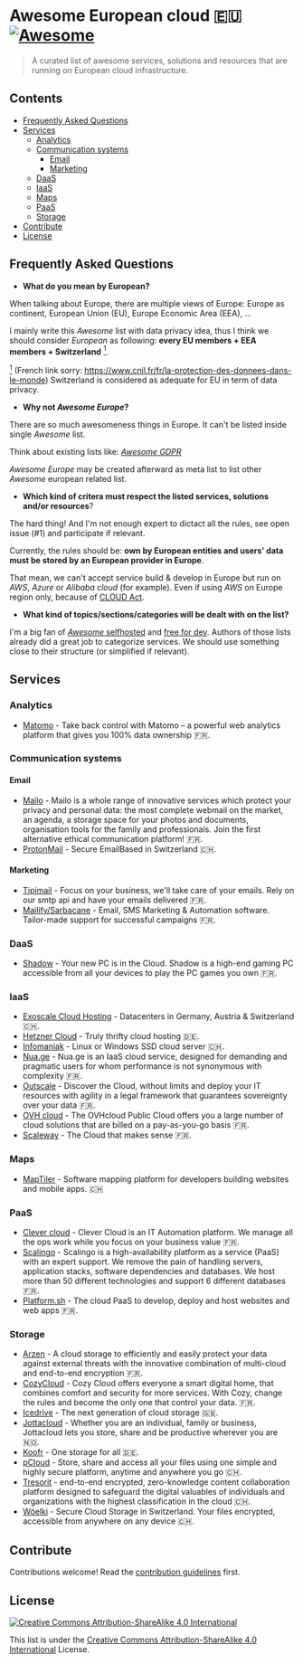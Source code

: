 # Awesome European cloud :eu: [![Awesome](https://awesome.re/badge.svg)](https://awesome.re)

> A curated list of awesome services, solutions and resources that are running on European cloud infrastructure.

## Contents

- [Frequently Asked Questions](#frequently-asked-questions)
- [Services](#services)
  - [Analytics](#analytics)
  - [Communication systems](#communication-systems)
    - [Email](#email)
    - [Marketing](#marketing)
  - [DaaS](#daas)
  - [IaaS](#iaas)
  - [Maps](#maps)
  - [PaaS](#paas)
  - [Storage](#storage)
- [Contribute](#contribute)
- [License](#license)

## Frequently Asked Questions

- **What do you mean by European?**

When talking about Europe, there are multiple views of Europe: Europe as continent, European Union (EU), Europe Economic Area (EEA), ...

I mainly write this _Awesome_ list with data privacy idea, thus I think we should consider _European_ as following: **every EU members + EEA members + Switzerland** <a href="#note1" id="note1ref"><sup>1</sup></a>.

<a id="note1" href="#note1ref"><sup>1</sup></a> (French link sorry: https://www.cnil.fr/fr/la-protection-des-donnees-dans-le-monde) Switzerland is considered as adequate for EU in term of data privacy.

- **Why not _Awesome Europe_?**

There are so much awesomeness things in Europe. It can't be listed inside single _Awesome_ list.

Think about existing lists like: [_Awesome GDPR_](https://github.com/bakke92/awesome-gdpr)

_Awesome Europe_ may be created afterward as meta list to list other _Awesome_ european related list.

- **Which kind of critera must respect the listed services, solutions and/or resources**?

The hard thing! And I'm not enough expert to dictact all the rules, see open issue (#1) and participate if relevant.

Currently, the rules should be: **own by European entities and users' data must be stored by an European provider in Europe**.

That mean, we can't accept service build & develop in Europe but run on _AWS_, _Azure_ or _Alibaba cloud_ (for example). Even if using _AWS_ on Europe region only, because of [CLOUD Act](https://en.wikipedia.org/wiki/CLOUD_Act).

- **What kind of topics/sections/categories will be dealt with on the list?**

I'm a big fan of [_Awesome_ selfhosted](https://github.com/awesome-selfhosted/awesome-selfhosted) and [free for dev](https://github.com/ripienaar/free-for-dev). Authors of those lists already did a great job to categorize services. We should use something close to their structure (or simplified if relevant).

## Services

### Analytics

- [Matomo](https://matomo.org/) - Take back control with Matomo – a powerful web analytics platform that gives you 100% data ownership :fr:.

### Communication systems

#### Email

- [Mailo](https://www.mailo.com/) - Mailo is a whole range of innovative services which protect your privacy and personal data: the most complete webmail on the market, an agenda, a storage space for your photos and documents, organisation tools for the family and professionals. Join the first alternative ethical communication platform! :fr:.
- [ProtonMail](https://protonmail.com/) - Secure EmailBased in Switzerland :switzerland:.

#### Marketing

- [Tipimail](https://www.tipimail.com/) - Focus on your business, we'll take care of your emails. Rely on our smtp api and have your emails delivered :fr:.
- [Mailify/Sarbacane](https://www.mailify.com/) - Email, SMS Marketing & Automation software. Tailor-made support for successful campaigns :fr:.

### DaaS

- [Shadow](https://shadow.tech/) - Your new PC is in the Cloud. Shadow is a high-end gaming PC accessible from all your devices to play the PC games you own :fr:.

### IaaS

- [Exoscale Cloud Hosting](https://www.exoscale.com/) - Datacenters in Germany, Austria & Switzerland :switzerland:.
- [Hetzner Cloud](https://www.hetzner.com/cloud/) - Truly thrifty cloud hosting :de:.
- [Infomaniak](https://www.infomaniak.com/en/hosting/dedicated-and-cloud-servers/cloud-server) - Linux or Windows SSD cloud server :switzerland:.
- [Nua.ge](https://nua.ge/) - Nua.ge is an IaaS cloud service, designed for demanding and pragmatic users for whom performance is not synonymous with complexity :fr:.
- [Outscale](https://en.outscale.com/) - Discover the Cloud, without limits and deploy your IT resources with agility in a legal framework that guarantees sovereignty over your data :fr:.
- [OVH cloud](https://www.ovhcloud.com/en-ie/public-cloud/) - The OVHcloud Public Cloud offers you a large number of cloud solutions that are billed on a pay-as-you-go basis :fr:.
- [Scaleway](https://www.scaleway.com/) - The Cloud that makes sense :fr:.

### Maps

- [MapTiler](https://maptiler.fr/) - Software mapping platform for developers building websites and mobile apps. :switzerland:

### PaaS

- [Clever cloud](https://www.clever-cloud.com/) - Clever Cloud is an IT Automation platform. We manage all the ops work while you focus on your business value :fr:.
- [Scalingo](https://www.scalingo.com/) - Scalingo is a high-availability platform as a service (PaaS) with an expert support. We remove the pain of handling servers, application stacks, software dependencies and databases. We host more than 50 different technologies and support 6 different databases :fr:. 
- [Platform.sh](https://platform.sh/) - The cloud PaaS to develop, deploy and host websites and web apps :fr:.

### Storage

- [Arzen](https://arzen.tech/) - A cloud storage to efficiently and easily protect your data against external threats with the innovative combination of multi-cloud and end-to-end encryption :fr:.
- [CozyCloud](https://cozy.io) - Cozy Cloud offers everyone a smart digital home, that combines comfort and security for more services. With Cozy, change the rules and become the only one that control your data. :fr:.
- [Icedrive](https://icedrive.net/) - The next generation of cloud storage :uk:.
- [Jottacloud](https://www.jottacloud.com/) - Whether you are an individual, family or business, Jottacloud lets you store, share and be productive wherever you are :norway:.
- [Koofr](https://koofr.eu/) - One storage for all :de:.
- [pCloud](https://www.pcloud.com/eu) - Store, share and access all your files using one simple and highly secure platform, anytime and anywhere you go :switzerland:.
- [Tresorit](https://tresorit.com/) - end-to-end encrypted, zero-knowledge content collaboration platform designed to safeguard the digital valuables of individuals and organizations with the highest classification in the cloud :switzerland:.
- [Wöelki](https://woelkli.com/) - Secure Cloud Storage in Switzerland. Your files encrypted, accessible from anywhere on any device :switzerland:.

## Contribute

Contributions welcome! Read the [contribution guidelines](contributing.md) first.

## License

[![Creative Commons Attribution-ShareAlike 4.0 International](https://licensebuttons.net/l/by-sa/4.0/88x31.png)](http://creativecommons.org/licenses/by-sa/4.0/)

This list is under the [Creative Commons Attribution-ShareAlike 4.0 International](LICENSE) License.
